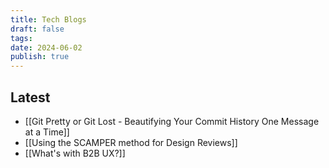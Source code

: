 ```yaml
---
title: Tech Blogs
draft: false
tags: 
date: 2024-06-02
publish: true
---
```


## Latest

<!-- QueryToSerialize: list where contains(tags, "tech") and publish = true sort date desc limit 15 -->
<!-- SerializedQuery: list where contains(tags, "tech") and publish = true sort date desc limit 15 -->
- [[Git Pretty or Git Lost - Beautifying Your Commit History One Message at a Time]]
- [[Using the SCAMPER method for Design Reviews]]
- [[What's with B2B UX?]]
<!-- SerializedQuery END -->

